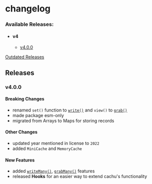 # changelog

### Available Releases:

- #### v4
  - [v4.0.0](#v400)

[Outdated Releases](https://github.com/azurydev/cachu/tree/current/changelog)

## Releases

### v4.0.0

#### Breaking Changes

- renamed `set()` function to [`write()`](https://github.com/azurydev/cachu/blob/current/guide/features/write.md) and `view()` to [`grab()`](https://github.com/azurydev/cachu/blob/current/guide/features/grab.md)
- made package esm-only
- migrated from Arrays to Maps for storing records

#### Other Changes

- updated year mentioned in license to `2022`
- added `MiniCache` and `MemoryCache`

#### New Features

- added [`writeMany()`](https://github.com/azurydev/cachu/blob/current/guide/features/writeMany.md), [`grabMany()`](https://github.com/azurydev/cachu/blob/current/guide/features/grabMany.md) features
- released **Hooks** for an easier way to extend cachu's functionality